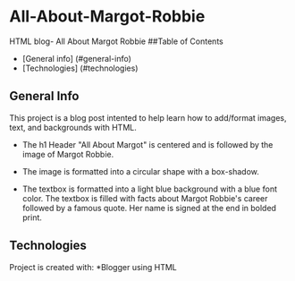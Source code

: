 # All-About-Margot-Robbie
HTML blog- All About Margot Robbie
##Table of Contents
* [General info] (#general-info)
* [Technologies] (#technologies)

## General Info 
This project is a blog post intented to help learn how to add/format 
images, text, and backgrounds with HTML. 

* The h1 Header "All About Margot" is centered and is followed by the image
of Margot Robbie. 

* The image is formatted into a circular 
shape with a box-shadow. 

* The textbox is formatted into a light blue background with a blue 
font color. The textbox is filled with facts about Margot Robbie's career 
followed by a famous quote. Her name is signed at the end in bolded print. 

## Technologies 
Project is created with:
*Blogger using HTML 
